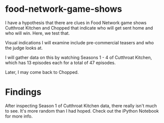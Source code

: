 # food-network-game-shows
I have a hypothesis that there are clues in Food Network game shows Cutthroat Kitchen and Chopped 
that indicate who will get sent home and who will win. Here, we test that.

Visual indications I will examine include pre-commercial teasers and who the judge looks at.

I will gather data on this by watching Seasons 1 - 4 of Cutthroat Kitchen, which has 13 episodes each for a total of 
47 episodes. 

Later, I may come back to Chopped.

# Findings

After inspecting Season 1 of Cutthroat Kitchen data, there really isn't much to see. It's more random than I had hoped. Check out the iPython Notebook for more info. 

